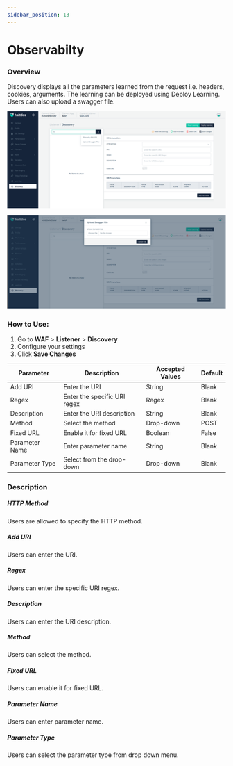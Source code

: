 ```yaml
---
sidebar_position: 13
---
```


# Observabilty 

### Overview 
Discovery displays all the parameters learned from the request i.e. headers, cookies, arguments. The learning can be deployed using Deploy Learning. Users can also upload a swagger file.

![Discovery](/img/waf/v7/docs/discovery1.png)

![Discovery](/img/waf/v7/docs/discovery2.png)
### How to Use:
1. Go to **WAF** > **Listener** > **Discovery**
2. Configure your settings
3. Click **Save Changes**

| Parameter| Description | Accepted Values | Default
| ----------- | ----------- | ----------- |----- |
| Add URI|Enter the URI|String|Blank
Regex |Enter the specific URI regex|Regex|Blank
Description|Enter the URI description|String|Blank
Method|Select the method |Drop-down|POST
Fixed URL|Enable it for fixed URL|Boolean|False
Parameter Name|Enter parameter name|String|Blank
Parameter Type|Select from the drop-down|Drop-down|Blank

###  Description
##### **HTTP Method**

Users are allowed to specify the HTTP method.

##### **Add URI**

Users can enter the URI.

##### **Regex**

Users can enter the specific URI regex.

##### **Description**

Users can enter the URI description.

##### **Method**

Users can select the method.

##### **Fixed URL**

Users can enable it for fixed URL.

##### **Parameter Name**

Users can enter parameter name.

##### **Parameter Type**

Users can select the parameter type from drop down menu.

